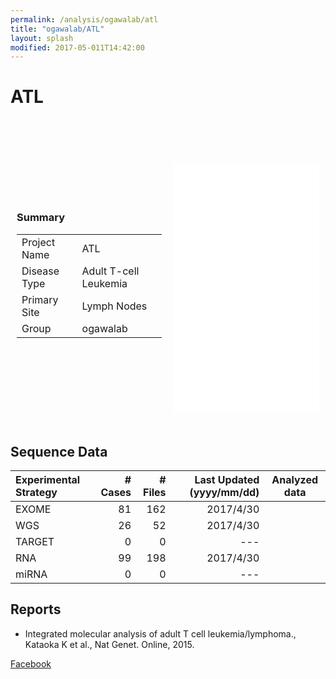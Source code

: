 ```yaml
---
permalink: /analysis/ogawalab/atl
title: "ogawalab/ATL"
layout: splash
modified: 2017-05-011T14:42:00
---
```


# ATL

<style type="text/css">
iframe {
  border: none;
  width: 100%;
}
.frame {
  border-collapse: separate;
  border-spacing: 0px 10px;
  display: table;
  width: 100%;
}
.box {
  display: table-cell;
  vertical-align: middle;
  padding: 10px;
}
</style>

<div class="frame">
<div class="box" style="width:50%">
<h3>Summary</h3>
<table>
  <tr><td>Project Name</td><td>ATL                  </td></tr>
  <tr><td>Disease Type</td><td>Adult T-cell Leukemia</td></tr>
  <tr><td>Primary Site</td><td>Lymph Nodes          </td></tr>
  <tr><td>Group       </td><td>ogawalab             </td></tr>
</table>
</div>

<div class="box">
<iframe src="{{ site.url }}{{ site.baseurl }}/graphs/ogawalab-atl.html" style="height:400px; margin-top:50px;"></iframe>
</div>
</div>


## Sequence Data

| Experimental Strategy                                         | # Cases | # Files | Last Updated (yyyy/mm/dd) | Analyzed data |
|:--------------------------------------------------------------|--------:|--------:|--------------------------:|:-------------:|
| <i class="exome"></i> EXOME   |      81 |     162 |                 2017/4/30 | <a href="#" class="btn btn--external-link"></a> <a href="#" class="btn btn--download"></a> |
| <i class="fa fa-fw fa-square" color=$wgs-color></i> WGS       |      26 |      52 |                 2017/4/30 | <a href="#" class="btn btn--link"><i class="fa fa-fw fa-external-link" aria-hidden="true"></i></a> <a href="#" class="btn btn--link"><i class="fa fa-fw fa-download" aria-hidden="true"></i></a> |
| <i class="fa fa-fw fa-square" color=$target-color></i> TARGET |       0 |       0 |                 ---       | <a href="#" class="btn btn--link"><i class="fa fa-fw fa-external-link" aria-hidden="true"></i></a> <a href="#" class="btn btn--link"><i class="fa fa-fw fa-download" aria-hidden="true"></i></a> |
| <i class="fa fa-fw fa-square" color=$rna-color></i> RNA       |      99 |     198 |                 2017/4/30 | <a href="#" class="btn btn--link"><i class="fa fa-fw fa-external-link" aria-hidden="true"></i></a> <a href="#" class="btn btn--link"><i class="fa fa-fw fa-download" aria-hidden="true"></i></a> |
| <i class="fa fa-fw fa-square" color=$mirna-color></i> miRNA   |       0 |       0 |                 ---       | <a href="#" class="btn btn--link"><i class="fa fa-fw fa-external-link" aria-hidden="true"></i></a> <a href="#" class="btn btn--link"><i class="fa fa-fw fa-download" aria-hidden="true"></i></a> |

## Reports

 - Integrated molecular analysis of adult T cell leukemia/lymphoma., Kataoka K et al., Nat Genet. Online, 2015.

<a href="#" class="btn btn--facebook" title="{{ site.data.ui-text[site.locale].share_on_label | default: 'Share on' }} Facebook"><i class="fa fa-fw fa-facebook" aria-hidden="true"></i><span> Facebook</span></a>
